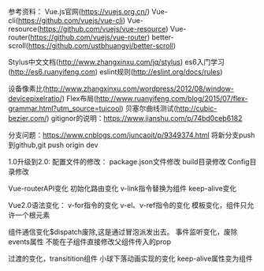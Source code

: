 

参考资料：
Vue.js官网(https://vuejs.org.cn/)
Vue-cli(https://github.com/vuejs/vue-cli)
Vue-resource(https://github.com/vuejs/vue-resource)
Vue-router(https://github.com/vuejs/vue-router)
better-scroll(https://github.com/ustbhuangyi/better-scroll)

Stylus中文文档(http://www.zhangxinxu.com/jq/stylus)
es6入门学习(http://es6.ruanyifeng.com)
eslint规则(http://eslint.org/docs/rules)

设备像素比(http://www.zhangxinxu.com/wordpress/2012/08/window-devicepixelratio/)
Flex布局(http://www.ruanyifeng.com/blog/2015/07/flex-grammar.html?utm_source=tuicool)
贝塞尔曲线测试(http://cubic-bezier.com/)
gitignor的说明：https://www.jianshu.com/p/74bd0ceb6182


分支问题：https://www.cnblogs.com/juncaoit/p/9349374.html
将新分支push到github,git push origin dev

1.0升级到2.0:
配置文件的修改：
  package.json文件修改
  build目录修改
  Config目录修改

Vue-routerAPI变化
初始化路由变化
v-link指令替换为<router-link>组件
keep-alive变化

Vue2.0语法变化：
  v-for指令的变化
  v-el、v-ref指令的变化
  模板变化，组件只允许一个根元素

  组件通信变化$dispatch废除,这是通过冒泡派发出去。
  事件监听变化，废除events属性
  不能在子组件直接修改父组件传入的prop

  过渡的变化，transitition组件
  小球下落动画实现的变化
  keep-alive属性变为<keep-alive>组件